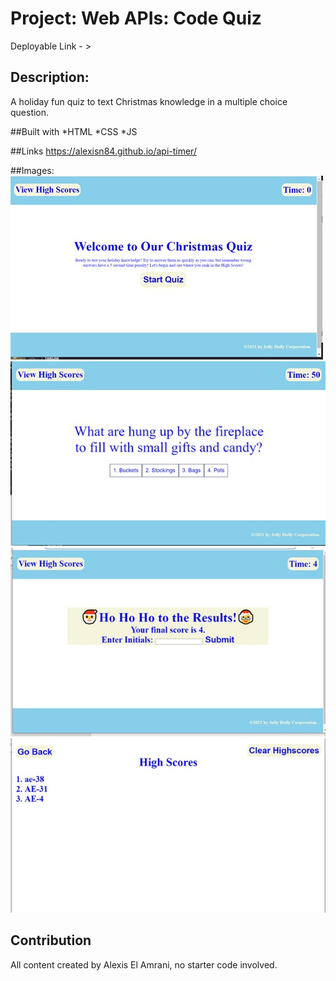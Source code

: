 # Project: Web APIs: Code Quiz

  Deployable Link - > 

## Description:
A holiday fun quiz to text Christmas knowledge in a multiple choice question. 

##Built with 
*HTML
*CSS
*JS

##Links
https://alexisn84.github.io/api-timer/

##Images:
<br/>
<img src="https://github.com/alexisn84/api-timer/blob/main/assets/images/start%20page.jpg" alt="Holiday Quiz Start Page"/>
<img src="https://github.com/alexisn84/api-timer/blob/main/assets/images/QuestionsView.jpg" alt= "Question and Choices View"/>
<img src="https://github.com/alexisn84/api-timer/blob/main/assets/images/ResultsView.jpg" alt= "Score View"/>
<img src ="https://github.com/alexisn84/api-timer/blob/main/assets/images/ScoresView.jpg" alt= "Highscore List View"/>

## Contribution
All content created by Alexis El Amrani, no starter code involved.